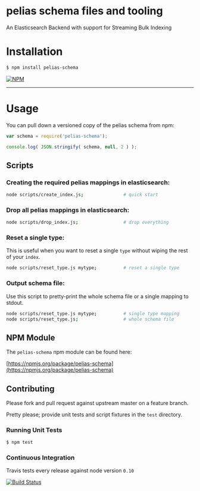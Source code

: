# pelias schema files and tooling

An Elasticsearch Backend with support for Streaming Bulk Indexing

# Installation

```bash
$ npm install pelias-schema
```

[![NPM](https://nodei.co/npm/pelias-schema.png?downloads=true&stars=true)](https://nodei.co/npm/pelias-schema)

---

# Usage

You can pull down a versioned copy of the pelias schema from npm:

```javascript
var schema = require('pelias-schema');

console.log( JSON.stringify( schema, null, 2 ) );
```

## Scripts

### Creating the required pelias mappings in elasticsearch:

```bash
node scripts/create_index.js;               # quick start
```

### Drop all pelias mappings in elasticsearch:

```bash
node scripts/drop_index.js;                 # drop everything
```

### Reset a single type:

This is useful when you want to reset a single `type` without wiping the rest of your `index`.

```bash
node scripts/reset_type.js mytype;          # reset a single type
```

### Output schema file:

Use this script to pretty-print the whole schema file or a single mapping to stdout.

```bash
node scripts/reset_type.js mytype;          # single type mapping
node scripts/reset_type.js;                 # whole schema file
```

## NPM Module

The `pelias-schema` npm module can be found here:

[https://npmjs.org/package/pelias-schema](https://npmjs.org/package/pelias-schema)

## Contributing

Please fork and pull request against upstream master on a feature branch.

Pretty please; provide unit tests and script fixtures in the `test` directory.

### Running Unit Tests

```bash
$ npm test
```

### Continuous Integration

Travis tests every release against node version `0.10`

[![Build Status](https://travis-ci.org/pelias/schema.png?branch=master)](https://travis-ci.org/pelias/schema)